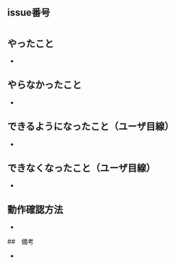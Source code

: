 ## issue番号

#

## やったこと

-

## やらなかったこと

-

## できるようになったこと（ユーザ目線）

-

## できなくなったこと（ユーザ目線）

-

## 動作確認方法

-

##　備考

-
